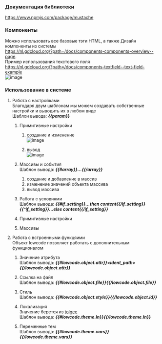 ### Документация библиотеки
https://www.npmjs.com/package/mustache

### Компоненты  
Можно использовать все базовые тэги HTML, а также Дизайн компоненты из системы  
https://nl.gdcloud.org/?path=/docs/components-components-overview--page.  
Пример использования текстового поля  
https://nl.gdcloud.org/?path=/docs/components-textfield--text-field-example  
![image](https://github.com/user-attachments/assets/1153a43f-7da4-480d-acd0-ca6989c93dbd)



### Использование в системе  

1. Работа с настройками  
Благодаря двум шаблонам мы можем создавать собственные настройки и выводить их в любом виде  
Шаблон вывода: ***{{param}}***

    1. Примитивные настройки
        1. создание и изменение   
       ![image](https://github.com/user-attachments/assets/e2c4bc4a-006c-4953-bac4-f76f8de214b7)

        2. вывод  
![image](https://github.com/user-attachments/assets/5cc55f60-c8eb-4f54-a200-a7cec1cdcad8)


    2. Массивы и события  
Шаблон вывода: ***{{#array}}...{{/array}}***

        1. создание и добавление в массив
        2. изменение значений объекта массива
        3. вывод массива

    3. Работа с условиями  
Шаблон вывода: ***{{#if_setting}}...then content{{/if_setting}}{{^if_setting}}...else content{{/if_setting}}***

    1. Примитивные настройки
    2. Массивы

2. Работа с встроенными функцяими  
Объект lowcode позволяет работать с дополнительным функционалом    

    1. Значение атрибута  
Шаблон вывода: ***{{#lowcode.object.attr}}<ident_path>{{/lowcode.object.attr}}***

    2. Ссылка на файл  
Шаблон вывода: ***{{#lowcode.object.file}}<id>{{/lowcode.object.file}}***

    3. Стиль  
Шаблон вывода: ***{{#lowcode.object.style}}<id>{{/lowcode.object.id}}***

    4. Локализация  
Значение берется из [tolgee](https://tolgee.k8s-ingress-nginx.greendatasoft.ru/projects/2)   
Шаблон вывода: ***{{#lowcode.theme.ln}}<ident>{{/lowcode.theme.ln}}***

    5. Переменные тем  
Шаблон вывода: ***{{#lowcode.theme.vars}}<variableName>{{/lowcode.theme.vars}}***
